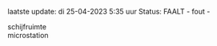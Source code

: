 laatste update: 
di 25-04-2023  5:35   uur 
Status: FAALT - fout - 
<div class="service R">schijfruimte</div><div class="service R">microstation</div>